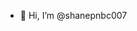 - 👋 Hi, I’m @shanepnbc007

<!---
shanepnbc007/shanepnbc007 is a ✨ special ✨ repository because its `README.md` (this file) appears on your GitHub profile.
You can click the Preview link to take a look at your changes.
--->
